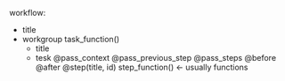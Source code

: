 workflow:
- title
- workgroup
    task_function()
    - title
    - tesk
        @pass_context
        @pass_previous_step
        @pass_steps
        @before
        @after
        @step(title, id)
        step_function() <- usually functions